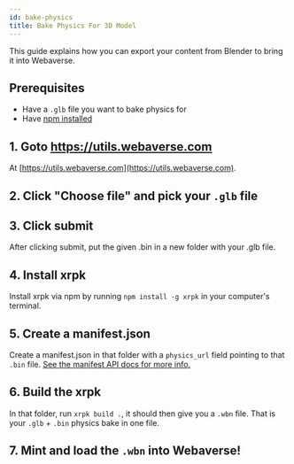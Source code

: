 ```yaml
---
id: bake-physics
title: Bake Physics For 3D Model
---
```


This guide explains how you can export your content from Blender to bring it into Webaverse.

## Prerequisites
- Have a `.glb` file you want to bake physics for
- Have [npm installed](https://www.npmjs.com/get-npm)


## 1. Goto https://utils.webaverse.com

At [https://utils.webaverse.com](https://utils.webaverse.com).

## 2. Click "Choose file" and pick your `.glb` file

## 3. Click submit 
 
After clicking submit, put the given .bin in a new folder with your .glb file.

## 4. Install xrpk

Install xrpk via npm by running `npm install -g xrpk` in your computer's terminal.

## 5. Create a manifest.json

Create a manifest.json in that folder with a `physics_url` field pointing to that `.bin` file. [See the manifest API docs for more info.](https://docs.webaverse.com/docs/create/manifest-api#physics_url)

## 6. Build the xrpk

In that folder, run `xrpk build .`, it should then give you a `.wbn` file. That is your `.glb` + `.bin` physics bake in one file.

## 7. Mint and load the `.wbn` into Webaverse!
